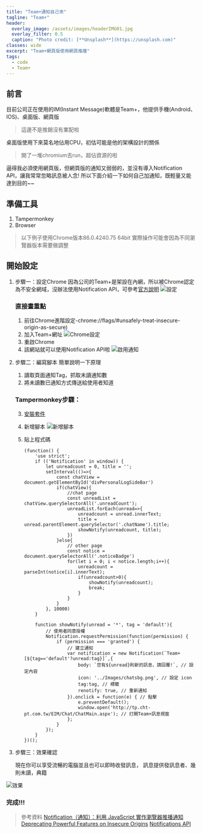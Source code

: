 ```yaml
---
title: "Team+通知自己來"
tagline: "Team+"
header:
  overlay_image: /assets/images/headerIMG01.jpg
  overlay_filter: 0.5
  caption: "Photo credit: [**Unsplash**](https://unsplash.com)"
classes: wide
excerpt: "Team+網頁版使用網頁推播"
tags:
  - code
  - Team+
---
```


## 前言
目前公司正在使用的IM(Instant Message)軟體是Team+，他提供手機(Android、IOS)、桌面版、網頁版
> 這邊不是推銷沒有業配啦

桌面版使用下來莫名地佔用CPU，初估可能是他的架構設計的關係
> 開了一堆chromium去run，超佔資源的啦

逼得我必須使用網頁版，但網頁版的通知又弱弱的，並沒有導入Notification API，讓我常常忽略訊息被人念!
所以下面介紹一下如何自己加通知，既輕量又能達到目的~~


## 準備工具
1. Tampermonkey
2. Browser
> 以下例子使用Chrome版本86.0.4240.75 64bit
> 實際操作可能會因為不同瀏覽器版本需要做調整

## 開始設定
1. 步驟一：設定Chrome
因為公司的Team+是架設在內網，所以被Chrome認定為不安全網域，沒辦法使用Notification API，可參考[官方說明](https://sites.google.com/a/chromium.org/dev/Home/chromium-security/deprecating-powerful-features-on-insecure-origins)
![設定](https://i.imgur.com/GCAVSkG.png)
	### 直接畫重點
   1. 前往Chrome進階設定-chrome://flags/#unsafely-treat-insecure-origin-as-secure)
   2. 加入Team+網址
		![Chrome設定](https://i.imgur.com/kLUhFLg.png)
	3. 重啟Chrome
	4. 該網站就可以使用Notification API啦
![啟用通知](https://i.imgur.com/zzjJ5PG.png)

2. 步驟二：編寫腳本
	簡單說明一下原理
	1. 讀取頁面通知Tag，抓取未讀通知數
	2. 將未讀數已通知方式傳送給使用者知道
	
	### Tampermonkey步驟：
	3. [安裝套件](https://chrome.google.com/webstore/detail/tampermonkey/dhdgffkkebhmkfjojejmpbldmpobfkfo?hl=zh-TW)
	
	4. 新增腳本
	![新增腳本](https://i.imgur.com/STbLQiI.png)
	5.  貼上程式碼
	 
			(function() {
			    'use strict';
			    if (('Notification' in window)) {
			        let unreadcount = 0, title = '';
			        setInterval(()=>{
			            const chatView = document.getElementById('divPersonalLogSideBar')
			            if(chatView){
			                //chat page
			                const unreadList = chatView.querySelectorAll('.unreadCount');
			                unreadList.forEach(unread=>{
			                    unreadcount = unread.innerText;
			                    title = unread.parentElement.querySelector('.chatName').title;
			                    showNotify(unreadcount, title);
			                })
			            }else{
			                // other page
			                const notice = document.querySelectorAll('.noticeBadge')
			                for(let i = 0; i < notice.length;i++){
			                    unreadcount = parseInt(notice[i].innerText);
			                    if(unreadcount>0){
			                        showNotify(unreadcount);
			                        break;
			                    }
			                }
			            }
			        }, 10000)
			    }

			    function showNotify(unread = '*', tag = 'default'){
			        // 使用者同意授權
			        Notification.requestPermission(function(permission) {
			            if (permission === 'granted') {
			                // 建立通知
			                var notification = new Notification(`Team+[${tag=='default'?unread:tag}]`,{
			                    body: `您有${unread}則新的訊息，請回覆!`, // 設定內容
			                    icon: '../Images/chatsbg.png', // 設定 icon
			                    tag:tag, // 標籤
			                    renotify: true, // 重新通知
			                }).onclick = function(e) { // 點擊
			                    e.preventDefault();
			                    window.open('http://tp.cht-pt.com.tw/EIM/Chat/ChatMain.aspx'); // 打開Team+訊息視窗
			                };
			            }
			        });
			    }
			})();
			
3. 步驟三：效果確認

	現在你可以享受流暢的電腦並且也可以即時收發訊息，
	訊息提供發訊息者、幾則未讀，典籍

![效果](https://i.imgur.com/Wo25uBh.png)

### 完成!!!


> 參考資料
> [Notification（通知）：利用 JavaScript 實作瀏覽器推播通知](https://cythilya.github.io/2017/07/09/notification/#comment-3670533584)
> [Deprecating Powerful Features on Insecure Origins](https://sites.google.com/a/chromium.org/dev/Home/chromium-security/deprecating-powerful-features-on-insecure-origins)
>[Notifications API](https://notifications.spec.whatwg.org/)
<!--stackedit_data:
eyJoaXN0b3J5IjpbNDYyODQ2NDM3LC0xMDgzMDYyMzEwLC0xNj
Y0NDE1MTI5LC0xNjY4MTY1Nzc2LC0xNzE2MDc4OTQwXX0=
-->
